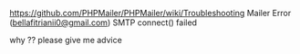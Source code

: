 https://github.com/PHPMailer/PHPMailer/wiki/Troubleshooting
Mailer Error (bellafitrianii0@gmail.com) SMTP connect() failed

why ?? please give me advice